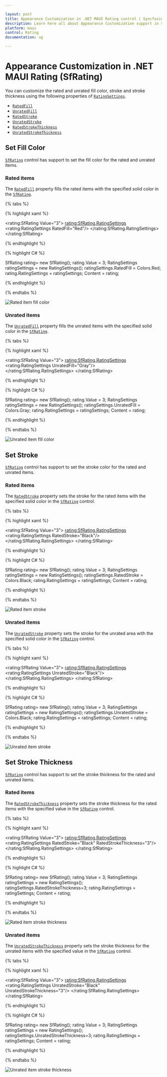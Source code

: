 ```yaml
---

layout: post
title: Appearance Customization in .NET MAUI Rating control | Syncfusion
description: Learn here all about Appearance Customization support in Syncfusion .NET MAUI Rating (SfRating) control and more.
platform: maui
control: Rating
documentation: ug

---
```


# Appearance Customization in .NET MAUI Rating (SfRating)

You can customize the rated and unrated fill color, stroke and stroke thickness using the following properties of [`RatingSettings`](https://help.syncfusion.com/cr/maui/Syncfusion.Maui.Inputs.RatingSettings.html).

* [`RatedFill`](https://help.syncfusion.com/cr/maui/Syncfusion.Maui.Inputs.RatingSettings.html#Syncfusion_Maui_Inputs_RatingSettings_RatedFill)
* [`UnratedFill`](https://help.syncfusion.com/cr/maui/Syncfusion.Maui.Inputs.RatingSettings.html#Syncfusion_Maui_Inputs_RatingSettings_UnratedFill)
* [`RatedStroke`](https://help.syncfusion.com/cr/maui/Syncfusion.Maui.Inputs.RatingSettings.html#Syncfusion_Maui_Inputs_RatingSettings_RatedStroke)
* [`UnratedStroke`](https://help.syncfusion.com/cr/maui/Syncfusion.Maui.Inputs.RatingSettings.html#Syncfusion_Maui_Inputs_RatingSettings_UnratedStroke)
* [`RatedStrokeThickness`](https://help.syncfusion.com/cr/maui/Syncfusion.Maui.Inputs.RatingSettings.html#Syncfusion_Maui_Inputs_RatingSettings_RatedStrokeThickness)
* [`UnratedStrokeThickness`](https://help.syncfusion.com/cr/maui/Syncfusion.Maui.Inputs.RatingSettings.html#Syncfusion_Maui_Inputs_RatingSettings_UnratedStrokeThickness)
 
## Set Fill Color

[`SfRating`](https://help.syncfusion.com/cr/maui/Syncfusion.Maui.Inputs.SfRating.html) control has support to set the fill color for the rated and unrated items.

### Rated items

The [`RatedFill`](https://help.syncfusion.com/cr/maui/Syncfusion.Maui.Inputs.RatingSettings.html#Syncfusion_Maui_Inputs_RatingSettings_RatedFill) property fills the rated items with the specified solid color in the [`SfRating`](https://help.syncfusion.com/cr/maui/Syncfusion.Maui.Inputs.SfRating.html).

{% tabs %}

{% highlight xaml %}

<rating:SfRating Value="3">
    <rating:SfRating.RatingSettings>
        <rating:RatingSettings RatedFill="Red"/>
    </rating:SfRating.RatingSettings>
</rating:SfRating>
	
{% endhighlight %}

{% highlight C# %}

SfRating rating= new SfRating();
rating.Value = 3;
RatingSettings ratingSettings = new RatingSettings();
ratingSettings.RatedFill = Colors.Red;
rating.RatingSettings = ratingSettings;
Content = rating;
           
{% endhighlight %}

{% endtabs %}

![Rated item fill color](images/rated-fill.png)

### Unrated items

The [`UnratedFill`](https://help.syncfusion.com/cr/maui/Syncfusion.Maui.Inputs.RatingSettings.html#Syncfusion_Maui_Inputs_RatingSettings_UnratedFill) property fills the unrated items with the specified solid color in the [`SfRating`](https://help.syncfusion.com/cr/maui/Syncfusion.Maui.Inputs.SfRating.html).

{% tabs %}

{% highlight xaml %}

<rating:SfRating Value="3">
    <rating:SfRating.RatingSettings>
        <rating:RatingSettings UnratedFill="Gray"/>
    </rating:SfRating.RatingSettings>
</rating:SfRating>

{% endhighlight %}

{% highlight C# %}

SfRating rating= new SfRating();
rating.Value = 3;
RatingSettings ratingSettings = new RatingSettings();
ratingSettings.UnratedFill = Colors.Gray;
rating.RatingSettings = ratingSettings;
Content = rating;

{% endhighlight %}

{% endtabs %}

![Unrated item fill color](images/unrated-fill.png)

## Set Stroke

[`SfRating`](https://help.syncfusion.com/cr/maui/Syncfusion.Maui.Inputs.SfRating.html) control has support to set the stroke color for the rated and unrated items.

### Rated items

The [`RatedStroke`](https://help.syncfusion.com/cr/maui/Syncfusion.Maui.Inputs.RatingSettings.html#Syncfusion_Maui_Inputs_RatingSettings_RatedStroke) property sets the stroke for the rated items with the specified solid color in the [`SfRating`](https://help.syncfusion.com/cr/maui/Syncfusion.Maui.Inputs.SfRating.html) control.

{% tabs %}

{% highlight xaml %}

<rating:SfRating Value="3">
    <rating:SfRating.RatingSettings>
        <rating:RatingSettings RatedStroke="Black"/>
    </rating:SfRating.RatingSettings>
</rating:SfRating>
	
{% endhighlight %}

{% highlight C# %}

SfRating rating= new SfRating();
rating.Value = 3;
RatingSettings ratingSettings = new RatingSettings();
ratingSettings.RatedStroke = Colors.Black;
rating.RatingSettings = ratingSettings;	
Content = rating;

{% endhighlight %}

{% endtabs %}

![Rated item stroke](images/rated-stroke.png)

### Unrated items

The [`UnratedStroke`](https://help.syncfusion.com/cr/maui/Syncfusion.Maui.Inputs.RatingSettings.html#Syncfusion_Maui_Inputs_RatingSettings_UnratedStroke) property sets the stroke for the unrated area with the specified solid color in the [`SfRating`](https://help.syncfusion.com/cr/maui/Syncfusion.Maui.Inputs.SfRating.html) control.

{% tabs %}

{% highlight xaml %}

<rating:SfRating Value="3">
    <rating:SfRating.RatingSettings>
        <rating:RatingSettings UnratedStroke="Black"/>
    </rating:SfRating.RatingSettings>
</rating:SfRating>

{% endhighlight %}

{% highlight C# %}

SfRating rating= new SfRating();
rating.Value = 3;
RatingSettings ratingSettings = new RatingSettings();
ratingSettings.UnratedStroke = Colors.Black;
rating.RatingSettings = ratingSettings;
Content = rating;

{% endhighlight %}

{% endtabs %}

![Unrated item stroke](images/unrated-stroke.png)
 
## Set Stroke Thickness

[`SfRating`](https://help.syncfusion.com/cr/maui/Syncfusion.Maui.Inputs.SfRating.html) control has support to set the stroke thickness for the rated and unrated items.

### Rated items

The [`RatedStrokeThickness`](https://help.syncfusion.com/cr/maui/Syncfusion.Maui.Inputs.RatingSettings.html#Syncfusion_Maui_Inputs_RatingSettings_RatedStrokeThickness) property sets the stroke thickness for the rated items with the specified value in the [`SfRating`](https://help.syncfusion.com/cr/maui/Syncfusion.Maui.Inputs.SfRating.html) control.

{% tabs %}

{% highlight xaml %}

<rating:SfRating Value="3">
    <rating:SfRating.RatingSettings>
        <rating:RatingSettings RatedStroke="Black" RatedStrokeThickness="3"/>
    </rating:SfRating.RatingSettings>
</rating:SfRating>

{% endhighlight %}

{% highlight C# %}

SfRating rating= new SfRating();
rating.Value = 3;
RatingSettings ratingSettings = new RatingSettings();
ratingSettings.RatedStrokeThickness=3;
rating.RatingSettings = ratingSettings;
Content = rating;

{% endhighlight %}

{% endtabs %}

![Rated item stroke thickness](images/rated-stroke-thickness.png)

### Unrated items

The [`UnratedStrokeThickness`](https://help.syncfusion.com/cr/maui/Syncfusion.Maui.Inputs.RatingSettings.html#Syncfusion_Maui_Inputs_RatingSettings_UnratedStrokeThickness) property sets the stroke thickness for the unrated items with the specified value in the [`SfRating`](https://help.syncfusion.com/cr/maui/Syncfusion.Maui.Inputs.SfRating.html) control.

{% tabs %}

{% highlight xaml %}

<rating:SfRating Value="3">
    <rating:SfRating.RatingSettings>
        <rating:RatingSettings UnratedStroke="Black" UnratedStrokeThickness="3"/>
    </rating:SfRating.RatingSettings>
</rating:SfRating>
	
{% endhighlight %}

{% highlight C# %}

SfRating rating= new SfRating();
rating.Value = 3;
RatingSettings ratingSettings = new RatingSettings();
ratingSettings.UnratedStrokeThickness=3;
rating.RatingSettings = ratingSettings;
Content = rating;

{% endhighlight %}

{% endtabs %}

![Unrated item stroke thickness](images/unrated-stroke-thickness.png)
